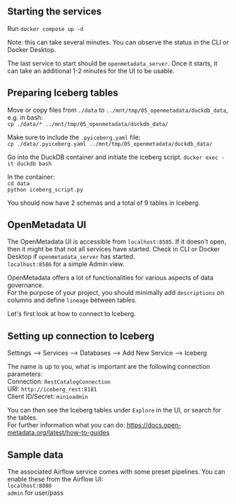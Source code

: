 
## Starting the services
Run `docker compose up -d`

Note: this can take several minutes. You can observe the status in the CLI or Docker Desktop. 

The last service to start should be `openmetadata_server`. Once it starts, it can take an additional 1-2 minutes for the UI to be usable.

## Preparing Iceberg tables
Move or copy files from `./data` to `../mnt/tmp/05_openmetadata/duckdb_data`, e.g. in bash:  
`cp ./data/* ../mnt/tmp/05_openmetadata/duckdb_data/`

Make sure to include the `.pyiceberg.yaml` file:  
`cp ./data/.pyiceberg.yaml ../mnt/tmp/05_openmetadata/duckdb_data/`

Go into the DuckDB container and initiate the iceberg script.
`docker exec -it duckdb bash`  

In the container:  
`cd data`  
`python iceberg_script.py`  

You should now have 2 schemas and a total of 9 tables in Iceberg.

## OpenMetadata UI
The OpenMetadata UI is accessible from `localhost:8585`.  If it doesn't open, then it might be that not all services have started. Check in CLI or Docker Desktop if `openmetadata_server` has started.  
`localhost:8586` for a simple Admin view.

OpenMetadata offers a lot of functionalities for various aspects of data governance.  
For the purpose of your project, you should minimally add `descriptions` on columns and define `lineage` between tables.  

Let's first look at how to connect to Iceberg. 

## Setting up connection to Iceberg
Settings --> Services --> Databases --> Add New Service --> Iceberg 

The name is up to you, what is important are the following connection parameters:  
Connection: `RestCatalogConnection`   
URI: `http://iceberg_rest:8181`  
Client ID/Secret: `minioadmin`  

You can then see the Iceberg tables under `Explore` in the UI, or search for the tables.  
For further information what you can do: https://docs.open-metadata.org/latest/how-to-guides

## Sample data

The associated Airflow service comes with some preset pipelines. You can enable these from the Airflow UI:  
`localhost:8080`  
`admin` for user/pass